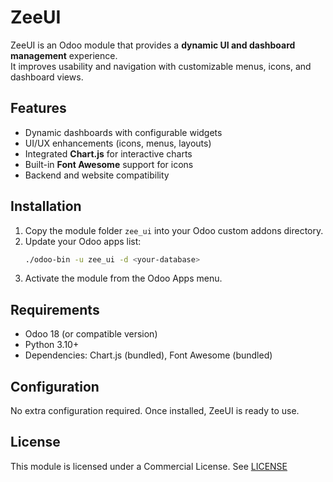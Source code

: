 # ZeeUI

ZeeUI is an Odoo module that provides a **dynamic UI and dashboard management** experience.  
It improves usability and navigation with customizable menus, icons, and dashboard views.  

## Features
- Dynamic dashboards with configurable widgets
- UI/UX enhancements (icons, menus, layouts)
- Integrated **Chart.js** for interactive charts
- Built-in **Font Awesome** support for icons
- Backend and website compatibility

## Installation
1. Copy the module folder `zee_ui` into your Odoo custom addons directory.
2. Update your Odoo apps list:
   ```bash
   ./odoo-bin -u zee_ui -d <your-database>
    ```
3. Activate the module from the Odoo Apps menu.

## Requirements

- Odoo 18 (or compatible version)
- Python 3.10+
- Dependencies: Chart.js (bundled), Font Awesome (bundled)

## Configuration

No extra configuration required. Once installed, ZeeUI is ready to use.

## License

This module is licensed under a Commercial License.
See [LICENSE](LICENSE)